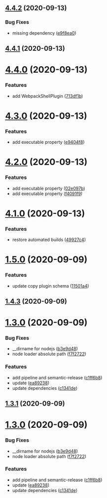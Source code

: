 ## [4.4.2](https://github.com/onoranzefunebricloud/serverless-bundle/compare/4.4.1...4.4.2) (2020-09-13)


### Bug Fixes

* missing dependency ([e9f8ea0](https://github.com/onoranzefunebricloud/serverless-bundle/commit/e9f8ea06be0432e3b62361674f568348ce4a3b22))

## [4.4.1](https://github.com/onoranzefunebricloud/serverless-bundle/compare/4.4.0...4.4.1) (2020-09-13)

# [4.4.0](https://github.com/onoranzefunebricloud/serverless-bundle/compare/4.3.0...4.4.0) (2020-09-13)


### Features

* add WebpackShellPlugin ([713df1b](https://github.com/onoranzefunebricloud/serverless-bundle/commit/713df1b5bd4a3f55e38547081ad8799039ab1340))

# [4.3.0](https://github.com/onoranzefunebricloud/serverless-bundle/compare/4.2.0...4.3.0) (2020-09-13)


### Features

* add executable property ([e9404f8](https://github.com/onoranzefunebricloud/serverless-bundle/commit/e9404f8dbab2fdc7c6bcd5464a3fdeb2fc68adb2))

# [4.2.0](https://github.com/onoranzefunebricloud/serverless-bundle/compare/4.1.0...4.2.0) (2020-09-13)


### Features

* add executable property ([02e097b](https://github.com/onoranzefunebricloud/serverless-bundle/commit/02e097be5c7a7450d97a685e4f49290fa8806664))
* add executable property ([f4091f9](https://github.com/onoranzefunebricloud/serverless-bundle/commit/f4091f962dda7deef0ad2641e7c5296a61afa21c))

# [4.1.0](https://github.com/onoranzefunebricloud/serverless-bundle/compare/4.0.0...4.1.0) (2020-09-13)

### Features

- restore automated builds ([49927c4](https://github.com/onoranzefunebricloud/serverless-bundle/commit/49927c440b5435cb9406b5fd37f6f14c69020254))

# [1.5.0](https://github.com/onoranzefunebricloud/serverless-bundle/compare/1.4.3...1.5.0) (2020-09-09)

### Features

- update copy plugin schema ([11501a4](https://github.com/onoranzefunebricloud/serverless-bundle/commit/11501a4d0fd7836b93321f50474a2adb7995f81e))

## [1.4.3](https://github.com/onoranzefunebricloud/serverless-bundle/compare/1.4.2...1.4.3) (2020-09-09)

# [1.3.0](https://github.com/onoranzefunebricloud/serverless-bundle/compare/v1.2.5...1.3.0) (2020-09-09)

### Bug Fixes

- \_\_dirname for nodejs ([b3e9d48](https://github.com/onoranzefunebricloud/serverless-bundle/commit/b3e9d4806df4e17f144da9cc3d011c9e8be30671))
- node loader absolute path ([f7f2722](https://github.com/onoranzefunebricloud/serverless-bundle/commit/f7f27220b28b9f267a3a66385dc4f02633f0c7bd))

### Features

- add pipeline and semantic-release ([c1ff6b8](https://github.com/onoranzefunebricloud/serverless-bundle/commit/c1ff6b8f4105ed9c11959cc2a13ae677a8527d2e))
- update ([ea89238](https://github.com/onoranzefunebricloud/serverless-bundle/commit/ea89238b223254a315b1084d8baae16afd669530))
- update dependencies ([c1341de](https://github.com/onoranzefunebricloud/serverless-bundle/commit/c1341de6388866d250d766999fc5f163fd3ec4ed))

## [1.3.1](https://github.com/onoranzefunebricloud/serverless-bundle/compare/1.3.0...1.3.1) (2020-09-09)

# [1.3.0](https://github.com/onoranzefunebricloud/serverless-bundle/compare/v1.2.5...1.3.0) (2020-09-09)

### Bug Fixes

- \_\_dirname for nodejs ([b3e9d48](https://github.com/onoranzefunebricloud/serverless-bundle/commit/b3e9d4806df4e17f144da9cc3d011c9e8be30671))
- node loader absolute path ([f7f2722](https://github.com/onoranzefunebricloud/serverless-bundle/commit/f7f27220b28b9f267a3a66385dc4f02633f0c7bd))

### Features

- add pipeline and semantic-release ([c1ff6b8](https://github.com/onoranzefunebricloud/serverless-bundle/commit/c1ff6b8f4105ed9c11959cc2a13ae677a8527d2e))
- update ([ea89238](https://github.com/onoranzefunebricloud/serverless-bundle/commit/ea89238b223254a315b1084d8baae16afd669530))
- update dependencies ([c1341de](https://github.com/onoranzefunebricloud/serverless-bundle/commit/c1341de6388866d250d766999fc5f163fd3ec4ed))
